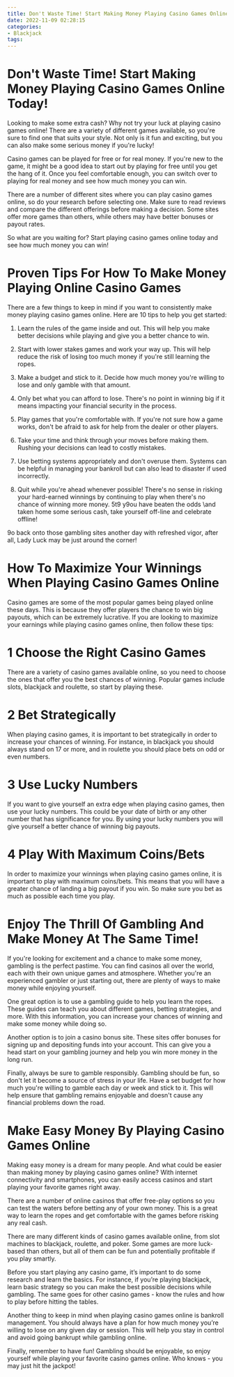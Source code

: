```yaml
---
title: Don't Waste Time! Start Making Money Playing Casino Games Online Today!
date: 2022-11-09 02:28:15
categories:
- Blackjack
tags:
---
```



#  Don't Waste Time! Start Making Money Playing Casino Games Online Today!

Looking to make some extra cash? Why not try your luck at playing casino games online! There are a variety of different games available, so you're sure to find one that suits your style. Not only is it fun and exciting, but you can also make some serious money if you're lucky!

Casino games can be played for free or for real money. If you're new to the game, it might be a good idea to start out by playing for free until you get the hang of it. Once you feel comfortable enough, you can switch over to playing for real money and see how much money you can win.

There are a number of different sites where you can play casino games online, so do your research before selecting one. Make sure to read reviews and compare the different offerings before making a decision. Some sites offer more games than others, while others may have better bonuses or payout rates.

So what are you waiting for? Start playing casino games online today and see how much money you can win!

#  Proven Tips For How To Make Money Playing Online Casino Games

There are a few things to keep in mind if you want to consistently make money playing casino games online. Here are 10 tips to help you get started:

1. Learn the rules of the game inside and out. This will help you make better decisions while playing and give you a better chance to win.

2. Start with lower stakes games and work your way up. This will help reduce the risk of losing too much money if you're still learning the ropes.

3. Make a budget and stick to it. Decide how much money you're willing to lose and only gamble with that amount.

4. Only bet what you can afford to lose. There's no point in winning big if it means impacting your financial security in the process.

5. Play games that you're comfortable with. If you're not sure how a game works, don't be afraid to ask for help from the dealer or other players.

6. Take your time and think through your moves before making them. Rushing your decisions can lead to costly mistakes.

7. Use betting systems appropriately and don't overuse them. Systems can be helpful in managing your bankroll but can also lead to disaster if used incorrectly.

8. Quit while you're ahead whenever possible! There's no sense in risking your hard-earned winnings by continuing to play when there's no chance of winning more money.
5t9 y9ou have beaten the odds \and taken home some serious cash, take yourself off-line and celebrate offline!

 9o back onto those gambling sites another day with refreshed vigor, after all, Lady Luck may be just around the corner!

#  How To Maximize Your Winnings When Playing Casino Games Online

Casino games are some of the most popular games being played online these days. This is because they offer players the chance to win big payouts, which can be extremely lucrative. If you are looking to maximize your earnings while playing casino games online, then follow these tips:

# 1 Choose the Right Casino Games

There are a variety of casino games available online, so you need to choose the ones that offer you the best chances of winning. Popular games include slots, blackjack and roulette, so start by playing these.

# 2 Bet Strategically

When playing casino games, it is important to bet strategically in order to increase your chances of winning. For instance, in blackjack you should always stand on 17 or more, and in roulette you should place bets on odd or even numbers.

# 3 Use Lucky Numbers

If you want to give yourself an extra edge when playing casino games, then use your lucky numbers. This could be your date of birth or any other number that has significance for you. By using your lucky numbers you will give yourself a better chance of winning big payouts.

# 4 Play With Maximum Coins/Bets

In order to maximize your winnings when playing casino games online, it is important to play with maximum coins/bets. This means that you will have a greater chance of landing a big payout if you win. So make sure you bet as much as possible each time you play.

#  Enjoy The Thrill Of Gambling And Make Money At The Same Time!

If you're looking for excitement and a chance to make some money, gambling is the perfect pastime. You can find casinos all over the world, each with their own unique games and atmosphere. Whether you're an experienced gambler or just starting out, there are plenty of ways to make money while enjoying yourself.

One great option is to use a gambling guide to help you learn the ropes. These guides can teach you about different games, betting strategies, and more. With this information, you can increase your chances of winning and make some money while doing so.

Another option is to join a casino bonus site. These sites offer bonuses for signing up and depositing funds into your account. This can give you a head start on your gambling journey and help you win more money in the long run.

Finally, always be sure to gamble responsibly. Gambling should be fun, so don't let it become a source of stress in your life. Have a set budget for how much you're willing to gamble each day or week and stick to it. This will help ensure that gambling remains enjoyable and doesn't cause any financial problems down the road.

#  Make Easy Money By Playing Casino Games Online

Making easy money is a dream for many people. And what could be easier than making money by playing casino games online? With internet connectivity and smartphones, you can easily access casinos and start playing your favorite games right away.

There are a number of online casinos that offer free-play options so you can test the waters before betting any of your own money. This is a great way to learn the ropes and get comfortable with the games before risking any real cash.

There are many different kinds of casino games available online, from slot machines to blackjack, roulette, and poker. Some games are more luck-based than others, but all of them can be fun and potentially profitable if you play smartly.

Before you start playing any casino game, it’s important to do some research and learn the basics. For instance, if you’re playing blackjack, learn basic strategy so you can make the best possible decisions while gambling. The same goes for other casino games - know the rules and how to play before hitting the tables.

Another thing to keep in mind when playing casino games online is bankroll management. You should always have a plan for how much money you’re willing to lose on any given day or session. This will help you stay in control and avoid going bankrupt while gambling online.

Finally, remember to have fun! Gambling should be enjoyable, so enjoy yourself while playing your favorite casino games online. Who knows - you may just hit the jackpot!